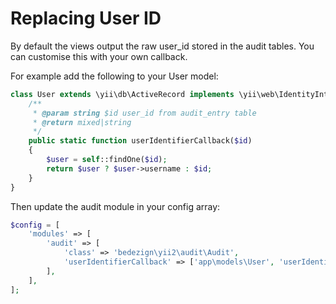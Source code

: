 # Replacing User ID

By default the views output the raw user_id stored in the audit tables.  You can customise this with your own callback.

For example add the following to your User model:

```php
class User extends \yii\db\ActiveRecord implements \yii\web\IdentityInterface
    /**
     * @param string $id user_id from audit_entry table
     * @return mixed|string
     */
    public static function userIdentifierCallback($id)
    {
        $user = self::findOne($id);
        return $user ? $user->username : $id;
    }
}
```

Then update the audit module in your config array:

```php
$config = [
    'modules' => [
        'audit' => [
            'class' => 'bedezign\yii2\audit\Audit',
            'userIdentifierCallback' => ['app\models\User', 'userIdentifierCallback'],
        ],
    ],
];
```
